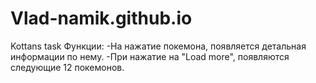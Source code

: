 # Vlad-namik.github.io
Kottans task
Функции:
-На нажатие покемона, появляется детальная информации по нему.
-При нажатие на "Load more", появляются следующие 12 покемонов.
